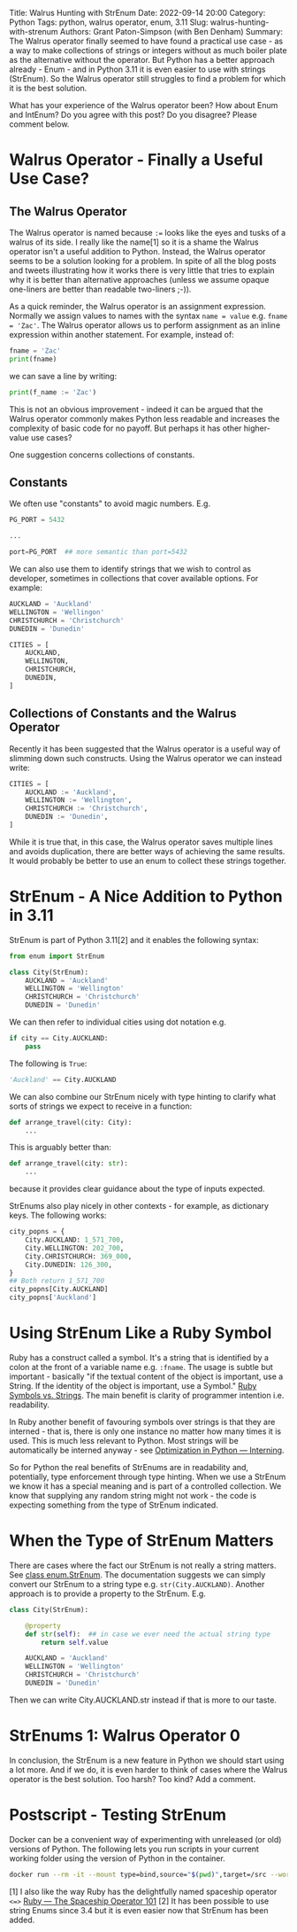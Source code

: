Title: Walrus Hunting with StrEnum
Date: 2022-09-14 20:00
Category: Python
Tags: python, walrus operator, enum, 3.11
Slug: walrus-hunting-with-strenum
Authors: Grant Paton-Simpson (with Ben Denham)
Summary: The Walrus operator finally seemed to have found a practical use case - as a way to make collections of strings or integers without as much boiler plate as the alternative without the operator. But Python has a better approach already - Enum - and in Python 3.11 it is even easier to use with strings (StrEnum). So the Walrus operator still struggles to find a problem for which it is the best solution.

What has your experience of the Walrus operator been? How about Enum and IntEnum? Do you agree with this post? Do you disagree? Please comment below.

Walrus Operator - Finally a Useful Use Case?
============================================

The Walrus Operator
-------------------

The Walrus operator is named because `:=` looks like the eyes and tusks of a walrus of its side. I really like the name[1] so it is a shame the Walrus operator isn't a useful addition to Python. Instead, the Walrus operator seems to be a solution looking for a problem. In spite of all the blog posts and tweets illustrating how it works there is very little that tries to explain why it is better than alternative approaches (unless we assume opaque one-liners are better than readable two-liners ;-)).

As a quick reminder, the Walrus operator is an assignment expression. Normally we assign values to names with the syntax `name = value` e.g. `fname = 'Zac'`. The Walrus operator allows us to perform assignment as an inline expression within another statement. For example, instead of:

```python
fname = 'Zac'
print(fname)
```
we can save a line by writing:

```python
print(f_name := 'Zac')
```

This is not an obvious improvement - indeed it can be argued that the Walrus operator commonly makes Python less readable and increases the complexity of basic code for no payoff. But perhaps it has other higher-value use cases?

One suggestion concerns collections of constants.

Constants
---------

We often use "constants" to avoid magic numbers. E.g.

```python
PG_PORT = 5432

...

port=PG_PORT  ## more semantic than port=5432
```

We can also use them to identify strings that we wish to control as developer, sometimes in collections that cover available options. For example:

```python
AUCKLAND = 'Auckland'
WELLINGTON = 'Wellingon'
CHRISTCHURCH = 'Christchurch'
DUNEDIN = 'Dunedin'

CITIES = [
    AUCKLAND,
    WELLINGTON,
    CHRISTCHURCH,
    DUNEDIN,
]
```

Collections of Constants and the Walrus Operator
------------------------------------------------

Recently it has been suggested that the Walrus operator is a useful way of slimming down such constructs. Using the Walrus operator we can instead write:

```python
CITIES = [
    AUCKLAND := 'Auckland',
    WELLINGTON := 'Wellington',
    CHRISTCHURCH := 'Christchurch',
    DUNEDIN := 'Dunedin',
]
```

While it is true that, in this case, the Walrus operator saves multiple lines and avoids duplication, there are better ways of achieving the same results. It would probably be better to use an enum to collect these strings together.

StrEnum - A Nice Addition to Python in 3.11
===========================================

StrEnum is part of Python 3.11[2] and it enables the following syntax:

```python
from enum import StrEnum

class City(StrEnum):
    AUCKLAND = 'Auckland'
    WELLINGTON = 'Wellington'
    CHRISTCHURCH = 'Christchurch'
    DUNEDIN = 'Dunedin'
```
We can then refer to individual cities using dot notation e.g.

```python
if city == City.AUCKLAND:
    pass
```

The following is `True`:

```python
'Auckland' == City.AUCKLAND
```

We can also combine our StrEnum nicely with type hinting to clarify what sorts of strings we expect to receive in a function:

```python
def arrange_travel(city: City):
    ...
```

This is arguably better than:

```python
def arrange_travel(city: str):
    ...
```

because it provides clear guidance about the type of inputs expected.

StrEnums also play nicely in other contexts - for example, as dictionary keys. The following works:

```python
city_popns = {
    City.AUCKLAND: 1_571_700,
    City.WELLINGTON: 202_700,
    City.CHRISTCHURCH: 369_000,
    City.DUNEDIN: 126_300,
}
## Both return 1_571_700
city_popns[City.AUCKLAND]
city_popns['Auckland']

```

Using StrEnum Like a Ruby Symbol
================================

Ruby has a construct called a symbol. It's a string that is identified by a colon at the front of a variable name e.g. `:fname`. The usage is subtle but important - basically "if the textual content of the object is important, use a String. If the identity of the object is important, use a Symbol." [Ruby Symbols vs. Strings](https://medium.com/@lcriswell/ruby-symbols-vs-strings-248842529fd9). The main benefit is clarity of programmer intention i.e. readability.

In Ruby another benefit of favouring symbols over strings is that they are interned - that is, there is only one instance no matter how many times it is used. This is much less relevant to Python. Most strings will be automatically be interned anyway - see [Optimization in Python — Interning](https://towardsdatascience.com/optimization-in-python-interning-805be5e9fd3e).

So for Python the real benefits of StrEnums are in readability and, potentially, type enforcement through type hinting. When we use a StrEnum we know it has a special meaning and is part of a controlled collection. We know that supplying any random string might not work - the code is expecting something from the type of StrEnum indicated.

When the Type of StrEnum Matters
================================

There are cases where the fact our StrEnum is not really a string matters. See [class enum.StrEnum](https://docs.python.org/3.11/library/enum.html#enum.StrEnum). The documentation suggests we can simply convert our StrEnum to a string type e.g. `str(City.AUCKLAND)`. Another approach is to provide a property to the StrEnum. E.g.

```python
class City(StrEnum):

    @property
    def str(self):  ## in case we ever need the actual string type
        return self.value

    AUCKLAND = 'Auckland'
    WELLINGTON = 'Wellington'
    CHRISTCHURCH = 'Christchurch'
    DUNEDIN = 'Dunedin'
```

Then we can write City.AUCKLAND.str instead if that is more to our taste.

StrEnums 1: Walrus Operator 0
=============================

In conclusion, the StrEnum is a new feature in Python we should start using a lot more. And if we do, it is even harder to think of cases where the Walrus operator is the best solution. Too harsh? Too kind? Add a comment.

Postscript - Testing StrEnum
============================

Docker can be a convenient way of experimenting with unreleased (or old) versions of Python. The following lets you run scripts in your current working folder using the version of Python in the container.

```bash
docker run --rm -it --mount type=bind,source="$(pwd)",target=/src --workdir /src python:3.11-rc /bin/bash
```

[1] I also like the way Ruby has the delightfully named spaceship operator `<=>` [Ruby — The Spaceship Operator 101](https://medium.com/@albert.s.chun/ruby-the-spaceship-operator-101-717b42566971)
[2] It has been possible to use string Enums since 3.4 but it is even easier now that StrEnum has been added.
